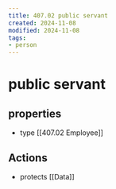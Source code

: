 ```yaml
---
title: 407.02 public servant
created: 2024-11-08
modified: 2024-11-08
tags:
- person
---
```

# public servant
## properties
- type [[407.02 Employee]]

## Actions
- protects [[Data]]